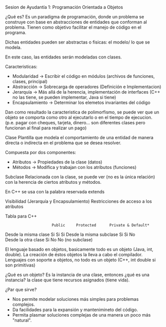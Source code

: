 Sesion de Ayudantía 1: Programación Orientada a Objetos

¿Qué es?
Es un paradigma de programación, donde un problema se construye con base en abstracciones de entidades que conforman al problema. Tienen como objetivo facilitar el manejo de código en el programa.

Dichas entidades pueden ser abstractas o fisicas: el modelo/ lo que se modela.

En este caso, las entidades serán modeladas con clases.

Caracteristicas:
- Modularidad -> Escribir el código en módulos (archivos de funciones, clases, principal)
- Abstracción -> Sobrecarga de operadores (Definición e Implementacion)
- Jerarquía -> Más allá de la herencia, implementación de interfaces (C++ no las tiene, se pueden implementar, Java si tiene)
- Encapsulamiento -> Determinar los elemetos invariantes del código

Dan como resultado la caracteristica de polimorfismo, se puede ver que un objeto se comporta como otro al ejecutarlo o en el tiempo de ejecucion. (p.e. pagar con cheques, tarjeta, dinero... son diferentes clases pero funcionan al final para realizar un pago)

Clase
Plantilla que modela el comportamiento de una entidad de manera directa o indirecta en el problema que se desea resolver.

Compuesta por dos componentes:
- Atributos  -> Propiedades de la clase  (datos)
- Métodos    -> Modifica y trabajan con los atributos (funciones)

Subclase
Relacionada con la clase, se puede ver (no es la única relación) con la herencia de ciertos atributos y métodos.

En C++  se usa con la palabra reservada extends

Visibilidad (Jerarquía y Encapsulamiento)
Restricciones de acceso a los atributos

Tabla para C++

                         Public     Protected      Private & Default*    
Desde la misma clase       Si           Si              Si
Desde la misma subclase    Si           Si              No    
Desde la otra clase        Si           No              No
(no subclase)

El lenguaje basado en objetos, basicamente todo es un objeto (Java, int, double). La creación de éstos objetos la lleva a cabo el compilador. Lenguajes con soporte  a objetos, no todo es un objeto (C++, int double si son primitivas)

¿Qué es un objeto?
Es la instancia de una clase, entonces ¿qué es una instancia? la clase que tiene recursos asignados (tiene vida).

¿Par que sirve?

- Nos permite modelar soluciones más simples para problemas complejos.
- Da facilidades para la expansión y mantenimineto del código.
- Permita plasmar soluciones complejas de una manera un poco más "natural".
